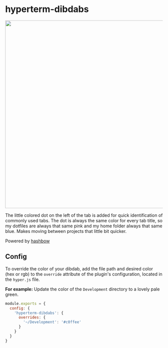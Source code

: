 # hyperterm-dibdabs

<img width="600" src="https://raw.githubusercontent.com/supercrabtree/hyperterm-dibdabs/master/media/screen-shot.png"/>

The little colored dot on the left of the tab is added for quick identification
of commonly used tabs. The dot is always the same color for every tab title, so
my dotfiles are always that same pink and my home folder always that same blue.
Makes moving between projects that little bit quicker.

Powered by [hashbow](https://www.npmjs.com/package/hashbow)

## Config
To override the color of your dibdab, add the file path and desired color (hex or rgb) to the `override` attribute of the plugin's configuration, located in the `hyper.js` file.

**For example:** Update the color of the `Development` directory to a lovely pale green.

``` javascript
module.exports = {
  config: {
    'hyperterm-dibdabs': {
      overrides: {
        '~/Development': '#c0ffee'
      }
    }
  }
}
```
